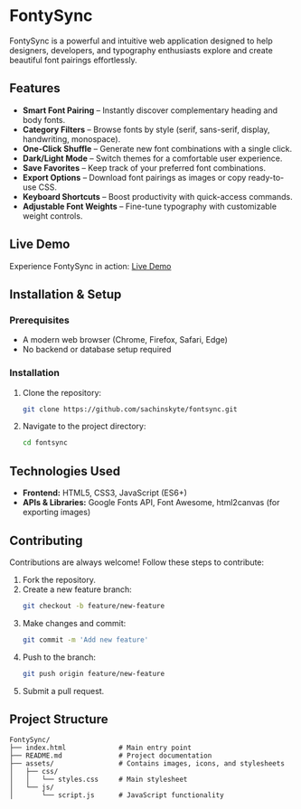 # FontySync

FontySync is a powerful and intuitive web application designed to help designers, developers, and typography enthusiasts explore and create beautiful font pairings effortlessly.



## Features
- **Smart Font Pairing** – Instantly discover complementary heading and body fonts.
- **Category Filters** – Browse fonts by style (serif, sans-serif, display, handwriting, monospace).
- **One-Click Shuffle** – Generate new font combinations with a single click.
- **Dark/Light Mode** – Switch themes for a comfortable user experience.
- **Save Favorites** – Keep track of your preferred font combinations.
- **Export Options** – Download font pairings as images or copy ready-to-use CSS.
- **Keyboard Shortcuts** – Boost productivity with quick-access commands.
- **Adjustable Font Weights** – Fine-tune typography with customizable weight controls.

## Live Demo
Experience FontySync in action: [Live Demo](https://sachinskyte.github.io/fontsync/)

## Installation & Setup

### Prerequisites
- A modern web browser (Chrome, Firefox, Safari, Edge)
- No backend or database setup required

### Installation
1. Clone the repository:
   ```sh
   git clone https://github.com/sachinskyte/fontsync.git
   ```
2. Navigate to the project directory:
   ```sh
   cd fontsync
   ```

## Technologies Used
- **Frontend:** HTML5, CSS3, JavaScript (ES6+)
- **APIs & Libraries:** Google Fonts API, Font Awesome, html2canvas (for exporting images)

## Contributing
Contributions are always welcome! Follow these steps to contribute:
1. Fork the repository.
2. Create a new feature branch:
   ```sh
   git checkout -b feature/new-feature
   ```
3. Make changes and commit:
   ```sh
   git commit -m 'Add new feature'
   ```
4. Push to the branch:
   ```sh
   git push origin feature/new-feature
   ```
5. Submit a pull request.

## Project Structure
```
FontySync/
├── index.html             # Main entry point
├── README.md              # Project documentation
├── assets/                # Contains images, icons, and stylesheets
│   ├── css/
│   │   └── styles.css     # Main stylesheet
│   └── js/
│       └── script.js      # JavaScript functionality
```
